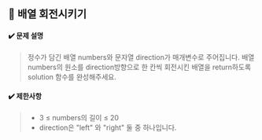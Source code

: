 ## :blue_book: 배열 회전시키기

#### :heavy_check_mark: 문제 설명 
> 정수가 담긴 배열 numbers와 문자열 direction가 매개변수로 주어집니다. 배열 numbers의 원소를 direction방향으로 한 칸씩 회전시킨 배열을 return하도록 solution 함수를 완성해주세요.

#### :heavy_check_mark: 제한사항
> * 3 ≤ numbers의 길이 ≤ 20
> * direction은 "left" 와 "right" 둘 중 하나입니다.
